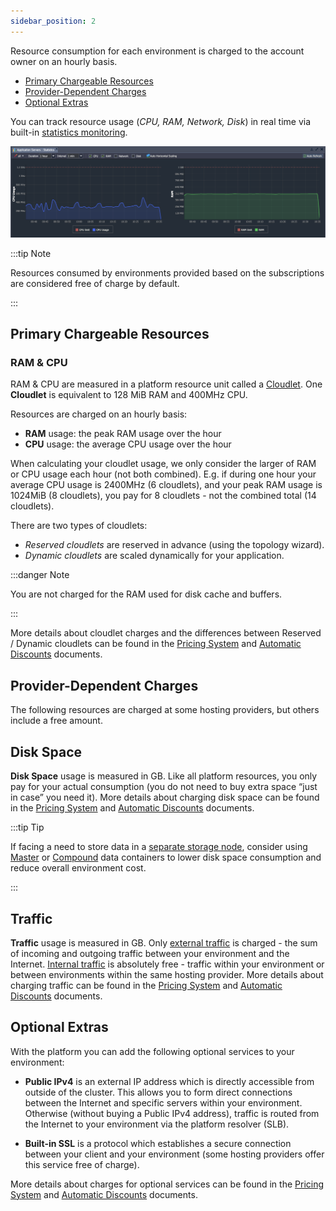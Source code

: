 ```yaml
---
sidebar_position: 2
---
```


Resource consumption for each environment is charged to the account owner on an hourly basis.

- [Primary Chargeable Resources](1)
- [Provider-Dependent Charges](1)
- [Optional Extras](1)

You can track resource usage (_CPU, RAM, Network, Disk_) in real time via built-in [statistics monitoring](1).

<div style={{
    display:'flex',
    justifyContent: 'center',
    margin: '0 0 1rem 0'
}}>

![Locale Dropdown](./img/ChargedResources/01-statistics-monitoring.png)

</div>

:::tip Note

Resources consumed by environments provided based on the subscriptions are considered free of charge by default.

:::

## Primary Chargeable Resources
### RAM & CPU

RAM & CPU are measured in a platform resource unit called a [Cloudlet](1). One **Cloudlet** is equivalent to 128 MiB RAM and 400MHz CPU.

Resources are charged on an hourly basis:

- **RAM** usage: the peak RAM usage over the hour
- **CPU** usage: the average CPU usage over the hour

When calculating your cloudlet usage, we only consider the larger of RAM or CPU usage each hour (not both combined). E.g. if during one hour your average CPU usage is 2400MHz (6 cloudlets), and your peak RAM usage is 1024MiB (8 cloudlets), you pay for 8 cloudlets - not the combined total (14 cloudlets).

There are two types of cloudlets:

- *Reserved cloudlets* are reserved in advance (using the topology wizard).
- *Dynamic cloudlets* are scaled dynamically for your application.

:::danger Note

You are not charged for the RAM used for disk cache and buffers.

:::

More details about cloudlet charges and the differences between Reserved / Dynamic cloudlets can be found in the [Pricing System](1) and [Automatic Discounts](1) documents.

## Provider-Dependent Charges
The following resources are charged at some hosting providers, but others include a free amount.

## Disk Space
**Disk Space** usage is measured in GB. Like all platform resources, you only pay for your actual consumption (you do not need to buy extra space “just in case” you need it). More details about charging disk space can be found in the [Pricing System](1) and [Automatic Discounts](1) documents.

:::tip Tip

If facing a need to store data in a [separate storage node](1), consider using [Master](1) or [Compound](1) data containers to lower disk space consumption and reduce overall environment cost.

:::

## Traffic
**Traffic** usage is measured in GB. Only <u>external traffic</u> is charged - the sum of incoming and outgoing traffic between your environment and the Internet. <u>Internal traffic</u> is absolutely free - traffic within your environment or between environments within the same hosting provider. More details about charging traffic can be found in the [Pricing System](1) and [Automatic Discounts](1) documents.

## Optional Extras
With the platform you can add the following optional services to your environment:

- **Public IPv4** is an external IP address which is directly accessible from outside of the cluster. This allows you to form direct connections between the Internet and specific servers within your environment. Otherwise (without buying a Public IPv4 address), traffic is routed from the Internet to your environment via the platform resolver (SLB).

- **Built-in SSL** is a protocol which establishes a secure connection between your client and your environment (some hosting providers offer this service free of charge).

More details about charges for optional services can be found in the [Pricing System](1) and [Automatic Discounts](1) documents.
